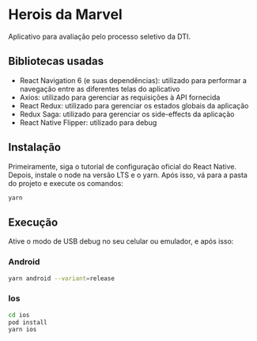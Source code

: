 # Herois da Marvel

Aplicativo para avaliação pelo processo seletivo da DTI.

## Bibliotecas usadas

- React Navigation 6 (e suas dependências): utilizado para performar a navegação
  entre as diferentes telas do aplicativo
- Axios: utilizado para gerenciar as requisições à API fornecida
- React Redux: utilizado para gerenciar os estados globais da aplicação
- Redux Saga: utilizado para gerenciar os side-effects da aplicação
- React Native Flipper: utilizado para debug

## Instalação

Primeiramente, siga o tutorial de configuração oficial do React Native. Depois,
instale o node na versão LTS e o yarn. Após isso, vá para a pasta do projeto e
execute os comandos:

```bash
yarn
```

## Execução

Ative o modo de USB debug no seu celular ou emulador, e após isso:

### Android

```bash
yarn android --variant=release
```

### Ios

```bash
cd ios
pod install
yarn ios
```

